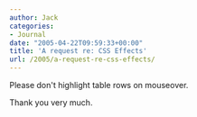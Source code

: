 ```yaml
---
author: Jack
categories:
- Journal
date: "2005-04-22T09:59:33+00:00"
title: 'A request re: CSS Effects'
url: /2005/a-request-re-css-effects/
---
```


Please don't highlight table rows on mouseover.

Thank you very much.